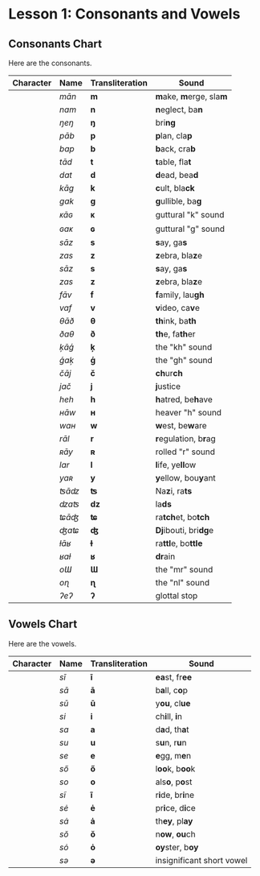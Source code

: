 
# Lesson 1: Consonants and Vowels

## Consonants Chart

Here are the consonants.

| Character | Name | Transliteration | Sound |
| --- | --- | --- | --- |
| <PavachText :size="20" text="m" /> | *m&#x0101;n* | **m** | **m**ake, **m**erge, sla**m** |
| <PavachText :size="20" text="n" /> | *nam* | **n** | **n**eglect, ba**n** |
| <PavachText :size="20" text="ng" /> | *&#x014b;e&#x014b;* | **&#x014b;** | bri**ng** |
| <PavachText :size="20" text="p" /> | *p&#x0101;b* | **p** | **p**lan, cla**p** |
| <PavachText :size="20" text="p" /> | *bap* | **b** | **b**ack, cra**b** |
| <PavachText :size="20" text="t" /> | *t&#x0101;d* | **t** | **t**able, fla**t** |
| <PavachText :size="20" text="d" /> | *dat* | **d** | **d**ead, bea**d** |
| <PavachText :size="20" text="k" /> | *k&#x0101;g* | **k** | **c**ult, bla**ck** |
| <PavachText :size="20" text="g" /> | *gak* | **g** | **g**ullible, ba**g** |
| <PavachText :size="20" text="kk" /> | *&#x1d0b;&#x0101;&#x0262;* | **&#x1d0b;** | guttural "k" sound |
| <PavachText :size="20" text="gg" /> | *&#x0262;a&#x1d0b;* | **&#x0262;** | guttural "g" sound |
| <PavachText :size="20" text="s" /> | *s&#x0101;z* | **s** | **s**ay, ga**s** |
| <PavachText :size="20" text="z" /> | *zas* | **z** | **z**ebra, bla**z**e |
| <PavachText :size="20" text="sh" /> | *s&#x0101;z* | **s** | **s**ay, ga**s** |
| <PavachText :size="20" text="zh" /> | *zas* | **z** | **z**ebra, bla**z**e |
| <PavachText :size="20" text="f" /> | *f&#x0101;v* | **f** | **f**amily, lau**gh** |
| <PavachText :size="20" text="v" /> | *vaf* | **v** | **v**ideo, ca**v**e |
| <PavachText :size="20" text="th" /> | *&#x03b8;&#x0101;&#x00f0;* | **&#x03b8;** | **th**ink, ba**th** |
| <PavachText :size="20" text="dh" /> | *&#x00f0;a&#x03b8;* | **&#x00f0;** | **th**e, fa**th**er |
| <PavachText :size="20" text="kh" /> | *&#x0137;&#x0101;&#x0123;* | **&#x0137;** | the "kh" sound |
| <PavachText :size="20" text="gh" /> | *&#x0123;a&#x0137;* | **&#x0123;** | the "gh" sound |
| <PavachText :size="20" text="ch" /> | *&#x010d;&#x0101;j* | **&#x010d;** | **ch**ur**ch** |
| <PavachText :size="20" text="j" /> | *ja&#x010d;* | **j** | **j**ustice |
| <PavachText :size="20" text="h" /> | *heh* | **h** | **h**atred, be**h**ave |
| <PavachText :size="20" text="hh" /> | *&#x029c;&#x0101;w* | **&#x029c;** | heaver "h" sound |
| <PavachText :size="20" text="w" /> | *wa&#x029c;* | **w** | **w**est, be**w**are |
| <PavachText :size="20" text="r" /> | *r&#x0101;l* | **r** | **r**egulation, b**r**ag |
| <PavachText :size="20" text="rr" /> | *&#x0280;&#x0101;y* | **&#x0280;** | rolled "r" sound |
| <PavachText :size="20" text="l" /> | *lar* | **l** | **l**ife, ye**ll**ow |
| <PavachText :size="20" text="y" /> | *ya&#x0280;* | **y** | **y**ellow, bou**y**ant |
| <PavachText :size="20" text="ts" /> | *&#x02a6;&#x0101;&#x01f3;* | **&#x02a6;** | Na**z**i, ra**ts** |
| <PavachText :size="20" text="dz" /> | *&#x01f3;a&#x02a6;* | **&#x01f3;** | la**ds** |
| <PavachText :size="20" text="tch" /> | *&#x02a8;&#x0101;&#x02a4;* | **&#x02a8;** | ra**tch**et, bo**tch** |
| <PavachText :size="20" text="dj" /> | *&#x02a4;a&#x02a8;* | **&#x02a4;** | **Dj**ibouti, bri**dg**e |
| <PavachText :size="20" text="tl" /> | *&#x026b;&#x0101;&#x0281;* | **&#x026b;** | ra**ttl**e, bo**ttle** |
| <PavachText :size="20" text="dr" /> | *&#x0281;a&#x026b;* | **&#x0281;** | **dr**ain |
| <PavachText :size="20" text="mr" /> | *o&#x019c;* | **&#x019c;** | the "mr" sound |
| <PavachText :size="20" text="nl" /> | *o&#x0273;* | **&#x0273;** | the "nl" sound |
| <PavachText :size="20" text="?" /> | *&#x0294;e&#x0294;* | **&#x0294;** | glottal stop |

## Vowels Chart

Here are the vowels.

| Character | Name | Transliteration | Sound |
| --- | --- | --- | --- |
| <PavachText :size="20" text=".ii" /> | *s&#x012b;* | **&#x012b;** | **ea**st, fr**ee** |
| <PavachText :size="20" text=".aa" /> | *s&#x0101;* | **&#x0101;** | b**a**ll, c**o**p |
| <PavachText :size="20" text=".uu" /> | *s&#x016b;* | **&#x016b;** | y**ou**, cl**ue** |
| <PavachText :size="20" text=".i" /> | *si* | **i** | ch**i**ll, **i**n |
| <PavachText :size="20" text=".a" /> | *sa* | **a** | d**a**d, th**a**t |
| <PavachText :size="20" text=".u" /> | *su* | **u** | s**u**n, r**u**n |
| <PavachText :size="20" text=".e" /> | *se* | **e** | **e**gg, m**e**n |
| <PavachText :size="20" text=".oo" /> | *s&#x0151;* | **&#x0151;** | l**oo**k, b**oo**k |
| <PavachText :size="20" text=".o" /> | *so* | **o** | als**o**, p**o**st  |
| <PavachText :size="20" text=".ie" /> | *s&#x0129;* | **&#x0129;** | r**i**de, br**i**ne  |
| <PavachText :size="20" text=".ei" /> | *s&#x0117;* | **&#x0117;** | pr**i**ce, d**i**ce  |
| <PavachText :size="20" text=".ai" /> | *s&#x0227;* | **&#x0227;** | th**ey**, pl**ay**  |
| <PavachText :size="20" text=".ou" /> | *s&#x014f;* | **&#x014f;** | n**ow**, **ou**ch  |
| <PavachText :size="20" text=".oi" /> | *s&#x022f;* | **&#x022f;** | **oy**ster, b**oy**  |
| <PavachText :size="20" text="._" /> | *s&#x0259;* | **&#x0259;** | insignificant short vowel  |
